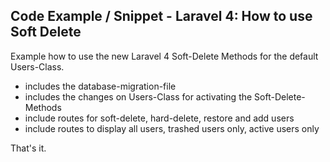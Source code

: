 ## Code Example / Snippet - Laravel 4: How to use Soft Delete 

Example how to use the new Laravel 4 Soft-Delete Methods for the default Users-Class.

- includes the database-migration-file
- includes the changes on Users-Class for activating the Soft-Delete-Methods
- include routes for soft-delete, hard-delete, restore and add users
- include routes to display all users, trashed users only, active users only

That's it.
